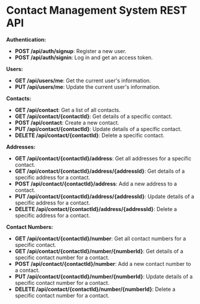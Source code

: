 # Contact Management System REST API


**Authentication:**
- **POST /api/auth/signup**: Register a new user.
- **POST /api/auth/signin**: Log in and get an access token.

**Users:**
- **GET /api/users/me**: Get the current user's information.
- **PUT /api/users/me**: Update the current user's information.

**Contacts:**
- **GET /api/contact**: Get a list of all contacts.
- **GET /api/contact/{contactId}**: Get details of a specific contact.
- **POST /api/contact**: Create a new contact.
- **PUT /api/contact/{contactId}**: Update details of a specific contact.
- **DELETE /api/contact/{contactId}**: Delete a specific contact.

**Addresses:**
- **GET /api/contact/{contactId}/address**: Get all addresses for a specific contact.
- **GET /api/contact/{contactId}/address/{addressId}**: Get details of a specific address for a contact.
- **POST /api/contact/{contactId}/address**: Add a new address to a contact.
- **PUT /api/contact/{contactId}/address/{addressId}**: Update details of a specific address for a contact.
- **DELETE /api/contact/{contactId}/address/{addressId}**: Delete a specific address for a contact.

**Contact Numbers:**
- **GET /api/contact/{contactId}/number**: Get all contact numbers for a specific contact.
- **GET /api/contact/{contactId}/number/{numberId}**: Get details of a specific contact number for a contact.
- **POST /api/contact/{contactId}/number**: Add a new contact number to a contact.
- **PUT /api/contact/{contactId}/number/{numberId}**: Update details of a specific contact number for a contact.
- **DELETE /api/contact/{contactId}/number/{numberId}**: Delete a specific contact number for a contact.

<!-- 
    // https://www.nuget.org/packages/AutoMapper.Extensions.Microsoft.DependencyInjection
    dotnet add package AutoMapper.Extensions.Microsoft.DependencyInjection --version 12.0.1
    
    // https://www.nuget.org/packages/BCrypt.Net-Next/
    dotnet add package BCrypt.Net-Next --version 4.0.3

    // https://www.nuget.org/packages/Microsoft.EntityFrameworkCore
    dotnet add package Microsoft.EntityFrameworkCore --version 7.0.9

    // https://www.nuget.org/packages/Microsoft.EntityFrameworkCore.Design/
    dotnet add package Microsoft.EntityFrameworkCore.Design --version 7.0.9

    // https://www.nuget.org/packages/Microsoft.EntityFrameworkCore.SqlServer/
    dotnet add package Microsoft.EntityFrameworkCore.SqlServer --version 7.0.9

    // https://www.nuget.org/packages/System.IdentityModel.Tokens.Jwt
    dotnet add package System.IdentityModel.Tokens.Jwt --version 6.32.1
    
    // https://www.nuget.org/packages/Microsoft.IdentityModel.Tokens
    dotnet add package Microsoft.IdentityModel.Tokens --version 6.32.1

    // https://www.nuget.org/packages/Swashbuckle.AspNetCore.Filters
    dotnet add package Swashbuckle.AspNetCore.Filters --version 7.0.8

    dotnet add package Microsoft.AspNetCore.Authentication.JwtBearer;

    dotnet add package Microsoft.AspNetCore.Mvc.Versioning

    dotnet add package Microsoft.AspNetCore.Mvc.Versioning.ApiExplorer

-->

<!-- 

    Backend
    - Add audit log

    UserLog
=============================
- id : int : pk
- userId : int
- email : string
- eventDetails : string
	- Message 
		User '{FirstName} {LastName}' with the Username '{UserName}' signed in successfully	
		User '{FirstName} {LastName}' with the Username '{UserName}' registered successfully
- eventType : CRUD
	- Sign in
	- Sign up
- eventTime : Datetime


ContactLog
=============================
- id : int : pk
- contactId : int
- userId : int
- eventDetails : string
	- Message
		User 'Lirae Data' successfully created a contact.
		User 'Lirae Data' updated the contact details.
		User 'Lirae Data' deleted a contact.
		User 'Lirae Data' viewed the contact details.
				
- data : Contact
- eventTime : Date
- eventType : CRUD 
	- Created
	- Retrieved
	- Updated
	- Deleted

    - Change to nullables

    Frontend
    - Connect frontend and backend
    - authorized pages
    - Design frontend
-->